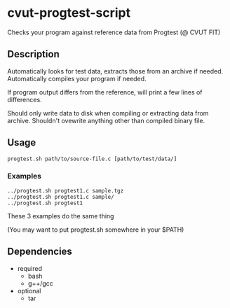 # cvut-progtest-script
Checks your program against reference data from Progtest (@ CVUT FIT)

## Description
Automatically looks for test data, extracts those from an archive if needed.
Automatically compiles your program if needed.

If program output differs from the reference, will print a few lines of differences.

Should only write data to disk when compiling or extracting data from archive.
Shouldn't ovewrite anything other than compiled binary file.

## Usage
```
progtest.sh path/to/source-file.c [path/to/test/data/]
```

### Examples
```
../progtest.sh progtest1.c sample.tgz
../progtest.sh progtest1.c sample/
../progtest.sh progtest1
```

These 3 examples do the same thing

(You may want to put progtest.sh somewhere in your $PATH)

## Dependencies
* required
	* bash
	* g++/gcc
* optional
	* tar
